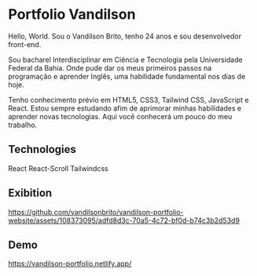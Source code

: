 # Portfolio Vandilson

  Hello, World. Sou o Vandilson Brito, tenho 24 anos e sou desenvolvedor front-end.
  
  Sou bacharel Interdisciplinar em Ciência e Tecnologia pela Universidade Federal da Bahia. Onde pude dar os meus primeiros passos na programação e aprender Inglês, uma habilidade fundamental nos dias de hoje.
  
  Tenho conhecimento prévio em HTML5, CSS3, Tailwind CSS, JavaScript e React. Estou sempre estudando afim de aprimorar minhas habilidades e aprender novas tecnologias. Aqui você conhecerá um pouco do meu trabalho.

<h2>Technologies</h2>

  React
  React-Scroll
  Tailwindcss
  
<h2>Exibition</h2>

  https://github.com/vandilsonbrito/vandilson-portfolio-website/assets/108373095/adfd8d3c-70a5-4c72-bf0d-b74c3b2d53d9

<h2>Demo</h2>

  https://vandilson-portfolio.netlify.app/

